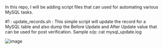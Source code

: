 In this repo, I will be adding script files that can used for automating various MySQL tasks.

#1 : update_records.sh : This simple script will update the record for a MySQL table and also dump the Before Update and After Update value that can be used for post verification.
Sample o/p:
cat mysql_update.log 

![image](https://github.com/user-attachments/assets/0eaddbfb-d00e-4e36-82b2-b7fffa97087d)
